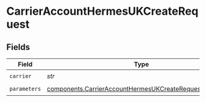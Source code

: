 # CarrierAccountHermesUKCreateRequest


## Fields

| Field                                                                                                                                | Type                                                                                                                                 | Required                                                                                                                             | Description                                                                                                                          | Example                                                                                                                              |
| ------------------------------------------------------------------------------------------------------------------------------------ | ------------------------------------------------------------------------------------------------------------------------------------ | ------------------------------------------------------------------------------------------------------------------------------------ | ------------------------------------------------------------------------------------------------------------------------------------ | ------------------------------------------------------------------------------------------------------------------------------------ |
| `carrier`                                                                                                                            | *str*                                                                                                                                | :heavy_check_mark:                                                                                                                   | N/A                                                                                                                                  | hermes_uk                                                                                                                            |
| `parameters`                                                                                                                         | [components.CarrierAccountHermesUKCreateRequestParameters](../../models/components/carrieraccounthermesukcreaterequestparameters.md) | :heavy_check_mark:                                                                                                                   | N/A                                                                                                                                  |                                                                                                                                      |